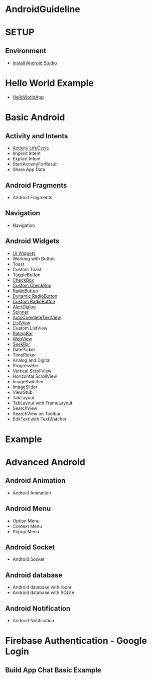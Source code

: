 # AndroidGuideline

# SETUP
 ## Environment
  * [Install Android Studio](https://developer.android.com/studio/install)
#  Hello World Example
 * [HelloWorldApp](https://github.com/halonext/AndroidGuideline/wiki/Hello-World-App)

# Basic Android
## Activity and Intents
 * [Activity LifeCycle](https://github.com/halonext/AndroidGuideline/wiki/Android-Activity-Lifecycle)
 * Implicit Intent
 * Explicit Intent
 * StartActivityForResult
 * Share App Data
## Android Fragments
 * Android Fragments
## Navigation
 * Navigation 
## Android Widgets
* [UI Widgets](https://github.com/halonext/AndroidGuideline/wiki/Android-Widgets)
* Working with Button
* Toast
* Custom Toast
* ToggleButton
* [CheckBox](https://github.com/halonext/AndroidGuideline/wiki/CheckBox)
* [Custom CheckBox](https://github.com/halonext/AndroidGuideline/wiki/Checkboxes)
* [RadioButton](https://github.com/halonext/AndroidGuideline/wiki/RadioButton)
* [Dynamic RadioButton](https://github.com/halonext/AndroidGuideline/wiki/Dynamic-RadioButton)
* [Custom RadioButton](https://github.com/halonext/AndroidGuideline/wiki/Custom-RadioButton)
* [AlertDialog](https://github.com/halonext/AndroidGuideline/wiki/AlertDialog)
* [Spinner](https://github.com/halonext/AndroidGuideline/wiki/Spinner)
* [AutoCompleteTextView](https://github.com/halonext/AndroidGuideline/wiki/AutoCompleteTextView)
* [ListView](https://github.com/halonext/AndroidGuideline/wiki/ListView)
* Custom ListView
* [RatingBar](https://github.com/halonext/AndroidGuideline/wiki/RatingBar)
* [WebView](https://github.com/halonext/AndroidGuideline/wiki/WebView)
* [SeekBar](https://github.com/halonext/AndroidGuideline/wiki/SeekBar)
* DatePicker
* TimePicker
* Analog and Digital
* ProgressBar
* Vertical ScrollView
* Horizontal ScrollView
* ImageSwitcher
* ImageSlider
* ViewStub
* TabLayout
* TabLayout with FrameLayout
* SearchView
* SearchView on Toolbar
* EditText with TextWatcher

# Example

# Advanced Android
 ## Android Animation
  * Android Animation
 ## Android Menu
  * Option Menu
  * Context Menu
  * Popup Menu
 ## Android Socket
 * Android Socket
## Android database
 * Android database with room
 * Android database with SQLite
## Android Notification
 * Android Notification
# Firebase Authentication - Google Login
## Build App Chat Basic Example 



 





